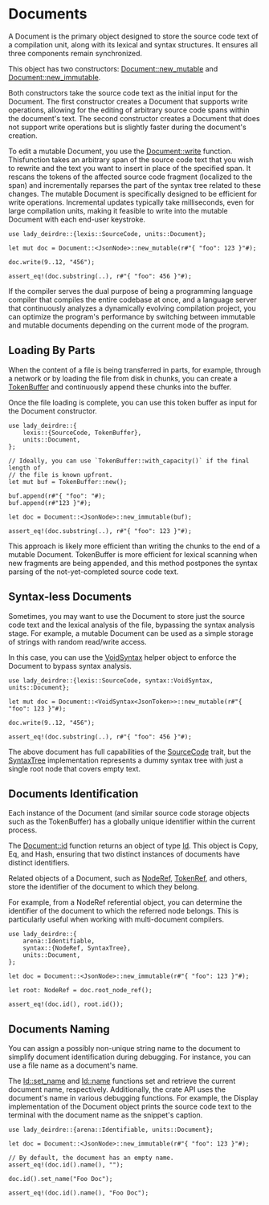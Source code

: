 <!------------------------------------------------------------------------------
  This file is part of "Lady Deirdre", a compiler front-end foundation
  technology.

  This work is proprietary software with source-available code.

  To copy, use, distribute, or contribute to this work, you must agree to
  the terms of the General License Agreement:

  https://github.com/Eliah-Lakhin/lady-deirdre/blob/master/EULA.md

  The agreement grants a Basic Commercial License, allowing you to use
  this work in non-commercial and limited commercial products with a total
  gross revenue cap. To remove this commercial limit for one of your
  products, you must acquire a Full Commercial License.

  If you contribute to the source code, documentation, or related materials,
  you must grant me an exclusive license to these contributions.
  Contributions are governed by the "Contributions" section of the General
  License Agreement.

  Copying the work in parts is strictly forbidden, except as permitted
  under the General License Agreement.

  If you do not or cannot agree to the terms of this Agreement,
  do not use this work.

  This work is provided "as is", without any warranties, express or implied,
  except where such disclaimers are legally invalid.

  Copyright (c) 2024 Ilya Lakhin (Илья Александрович Лахин).
  All rights reserved.
------------------------------------------------------------------------------->

# Documents

A Document is the primary object designed to store the source code text of a
compilation unit, along with its lexical and syntax structures. It ensures all
three components remain synchronized.

This object has two
constructors: [Document::new_mutable](https://docs.rs/lady-deirdre/2.1.0/lady_deirdre/units/enum.Document.html#method.new_mutable)
and [Document::new_immutable](https://docs.rs/lady-deirdre/2.1.0/lady_deirdre/units/enum.Document.html#method.new_immutable).

Both constructors take the source code text as the initial input for the
Document. The first constructor creates a Document that supports write
operations, allowing for the editing of arbitrary source code spans within the
document's text. The second constructor creates a Document that does not support
write operations but is slightly faster during the document's creation.

To edit a mutable Document, you use
the [Document::write](https://docs.rs/lady-deirdre/2.1.0/lady_deirdre/units/enum.Document.html#method.write)
function. Thisfunction takes an arbitrary span of the source code text that you
wish to rewrite and the text you want to insert in place of the specified span.
It rescans the tokens of the affected source code fragment (localized to the
span) and incrementally reparses the part of the syntax tree related to these
changes. The mutable Document is specifically designed to be efficient for write
operations. Incremental updates typically take milliseconds, even for large
compilation units, making it feasible to write into the mutable Document with
each end-user keystroke.

```rust,noplayground
use lady_deirdre::{lexis::SourceCode, units::Document};

let mut doc = Document::<JsonNode>::new_mutable(r#"{ "foo": 123 }"#);

doc.write(9..12, "456");

assert_eq!(doc.substring(..), r#"{ "foo": 456 }"#);
```

If the compiler serves the dual purpose of being a programming language compiler
that compiles the entire codebase at once, and a language server that
continuously analyzes a dynamically evolving compilation project, you can
optimize the program's performance by switching between immutable and mutable
documents depending on the current mode of the program.

## Loading By Parts

When the content of a file is being transferred in parts, for example, through a
network or by loading the file from disk in chunks, you can create
a [TokenBuffer](https://docs.rs/lady-deirdre/2.1.0/lady_deirdre/lexis/struct.TokenBuffer.html)
and continuously append these chunks into the buffer.

Once the file loading is complete, you can use this token buffer as input for
the Document constructor.

```rust,noplayground
use lady_deirdre::{
    lexis::{SourceCode, TokenBuffer},
    units::Document,
};

// Ideally, you can use `TokenBuffer::with_capacity()` if the final length of
// the file is known upfront.
let mut buf = TokenBuffer::new();

buf.append(r#"{ "foo": "#);
buf.append(r#"123 }"#);

let doc = Document::<JsonNode>::new_immutable(buf);

assert_eq!(doc.substring(..), r#"{ "foo": 123 }"#);
```

This approach is likely more efficient than writing the chunks to the end of a
mutable Document. TokenBuffer is more efficient for lexical scanning when new
fragments are being appended, and this method postpones the syntax parsing of
the not-yet-completed source code text.

## Syntax-less Documents

Sometimes, you may want to use the Document to store just the source code text
and the lexical analysis of the file, bypassing the syntax analysis stage. For
example, a mutable Document can be used as a simple storage of strings with
random read/write access.

In this case, you can use
the [VoidSyntax](https://docs.rs/lady-deirdre/2.1.0/lady_deirdre/syntax/struct.VoidSyntax.html)
helper object to enforce the Document to bypass syntax analysis.

```rust,noplayground
use lady_deirdre::{lexis::SourceCode, syntax::VoidSyntax, units::Document};

let mut doc = Document::<VoidSyntax<JsonToken>>::new_mutable(r#"{ "foo": 123 }"#);

doc.write(9..12, "456");

assert_eq!(doc.substring(..), r#"{ "foo": 456 }"#);
```

The above document has full capabilities of
the [SourceCode](https://docs.rs/lady-deirdre/2.1.0/lady_deirdre/lexis/trait.SourceCode.html)
trait, but
the [SyntaxTree](https://docs.rs/lady-deirdre/2.1.0/lady_deirdre/syntax/trait.SyntaxTree.html)
implementation represents a dummy syntax tree with just a single root node that
covers empty text.

## Documents Identification

Each instance of the Document (and similar source code storage objects such as
the TokenBuffer) has a globally unique identifier within the current process.

The [Document::id](https://docs.rs/lady-deirdre/2.1.0/lady_deirdre/units/enum.Document.html#method.id)
function returns an object of
type [Id](https://docs.rs/lady-deirdre/2.1.0/lady_deirdre/arena/struct.Id.html).
This object is Copy, Eq, and Hash, ensuring that two distinct instances of
documents have distinct identifiers.

Related objects of a Document, such
as [NodeRef](https://docs.rs/lady-deirdre/2.1.0/lady_deirdre/syntax/struct.NodeRef.html),
[TokenRef](https://docs.rs/lady-deirdre/2.1.0/lady_deirdre/lexis/struct.TokenRef.html),
and others, store the identifier of the document to which they belong.

For example, from a NodeRef referential object, you can determine the identifier
of the document to which the referred node belongs. This is particularly useful
when working with multi-document compilers.

```rust,noplayground
use lady_deirdre::{
    arena::Identifiable,
    syntax::{NodeRef, SyntaxTree},
    units::Document,
};

let doc = Document::<JsonNode>::new_immutable(r#"{ "foo": 123 }"#);

let root: NodeRef = doc.root_node_ref();

assert_eq!(doc.id(), root.id());
```

## Documents Naming

You can assign a possibly non-unique string name to the document to simplify
document identification during debugging. For instance, you can use a file name
as a document's name.

The [Id::set_name](https://docs.rs/lady-deirdre/2.1.0/lady_deirdre/arena/struct.Id.html#method.set_name)
and [Id::name](https://docs.rs/lady-deirdre/2.1.0/lady_deirdre/arena/struct.Id.html#method.name)
functions set and retrieve the current document name, respectively.
Additionally, the crate API uses the document's name in various debugging
functions. For example, the Display implementation of the Document object prints
the source code text to the terminal with the document name as the snippet's
caption.

```rust,noplayground
use lady_deirdre::{arena::Identifiable, units::Document};

let doc = Document::<JsonNode>::new_immutable(r#"{ "foo": 123 }"#);

// By default, the document has an empty name.
assert_eq!(doc.id().name(), "");

doc.id().set_name("Foo Doc");

assert_eq!(doc.id().name(), "Foo Doc");
```
